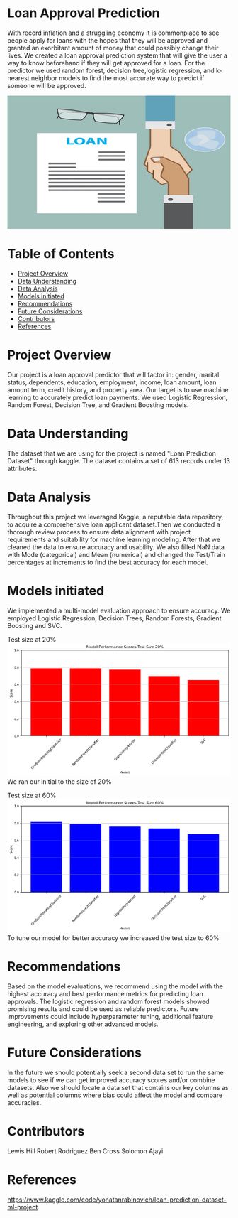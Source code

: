 # Loan Approval Prediction

With record inflation and a struggling economy it is commonplace to see people apply for loans with the hopes that they will be approved and granted an exorbitant amount of money that could possibly change their lives. We created a loan approval prediction system that will give the user a way to know beforehand if they will get approved for a loan. For the predictor we used random forest, decision tree,logistic regression, and k-nearest neighbor models to find the most accurate way to predict if someone will be approved.


<img align="center" width="900" height="300" src='image.png'>

# Table of Contents 
 - [Project Overview](#Project-Overview)
 - [Data Understanding](#Data-Understanding)
 - [Data Analysis](#Data-Analysis)
 - [Models initiated](#Models-initiated)
 - [Recommendations](#Recommendations)
 - [Future Considerations](#Future-Considerations)
 - [Contributors](#Contributors)
 - [References](#references)

# Project Overview
Our project is a loan approval predictor that will factor in: gender, marital status, dependents, education, employment, income, loan amount, loan amount term, credit history, and property area. Our target is to use machine learning to accurately predict loan payments. We used Logistic Regression, Random Forest, Decision Tree, and Gradient Boosting models.


# Data Understanding
The dataset that we are using for the project is named "Loan Prediction Dataset" through kaggle. The dataset contains a set of 613 records under 13 attributes.


# Data Analysis
Throughout this project we leveraged Kaggle, a reputable data repository, to acquire a comprehensive loan applicant dataset.Then we conducted a thorough review process to ensure data alignment with project requirements and suitability for machine learning modeling. After that we cleaned the data to ensure accuracy and usability. We also filled NaN data with Mode (categorical) and Mean (numerical) and changed the Test/Train percentages at increments to find the best accuracy for each model.


# Models initiated
We implemented a multi-model evaluation approach to ensure accuracy. We employed Logistic Regression, Decision Trees, Random Forests, Gradient Boosting and SVC.

Test size at 20%
![alt text](https://github.com/rodriguezrj/PredictingLoanDefault/blob/main/Images/image-1.png)
We ran our initial to the size of 20%


Test size at 60%
![alt text](image-2.png)
To tune our model for better accuracy we increased the test size to 60%


# Recommendations 
Based on the model evaluations, we recommend using the model with the highest accuracy and best performance metrics for predicting loan approvals. The logistic regression and random forest models showed promising results and could be used as reliable predictors. Future improvements could include hyperparameter tuning, additional feature engineering, and exploring other advanced models.

# Future Considerations
In the future we should potentially seek a second data set to run the same models to see if we can get improved accuracy scores and/or combine datasets. Also we should locate a data set that contains our key columns as well as potential columns where bias could affect the model and compare accuracies.

# Contributors 
Lewis Hill
Robert Rodriguez
Ben Cross
Solomon Ajayi

# References 
https://www.kaggle.com/code/yonatanrabinovich/loan-prediction-dataset-ml-project
